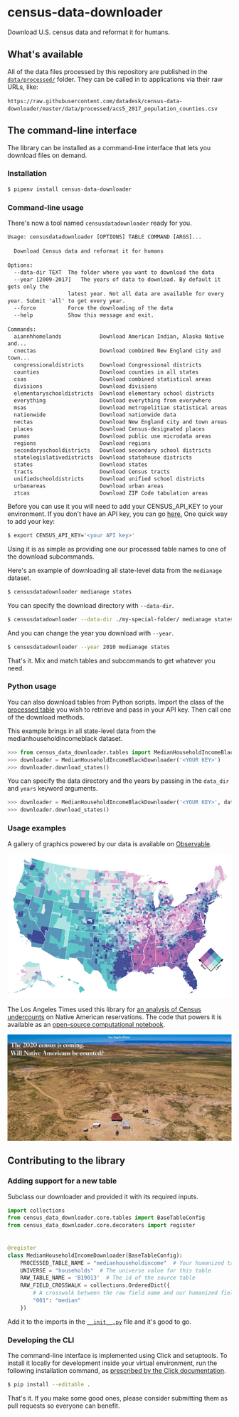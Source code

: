 # census-data-downloader

Download U.S. census data and reformat it for humans.

## What's available

All of the data files processed by this repository are published in the [`data/processed/`](./data/processed/) folder. They can be called in to applications via their raw URLs, like:

`https://raw.githubusercontent.com/datadesk/census-data-downloader/master/data/processed/acs5_2017_population_counties.csv`

## The command-line interface

The library can be installed as a command-line interface that lets you download files on demand.

### Installation

```bash
$ pipenv install census-data-downloader
```

### Command-line usage

There's now a tool named `censusdatadownloader` ready for you.

```base
Usage: censusdatadownloader [OPTIONS] TABLE COMMAND [ARGS]...

  Download Census data and reformat it for humans

Options:
  --data-dir TEXT  The folder where you want to download the data
  --year [2009-2017]   The years of data to download. By default it gets only the
                   latest year. Not all data are available for every year. Submit 'all' to get every year.
  --force          Force the downloading of the data
  --help           Show this message and exit.

Commands:
  aiannhhomelands            Download American Indian, Alaska Native and...
  cnectas                    Download combined New England city and town...
  congressionaldistricts     Download Congressional districts
  counties                   Download counties in all states
  csas                       Download combined statistical areas
  divisions                  Download divisions
  elementaryschooldistricts  Download elementary school districts
  everything                 Download everything from everywhere
  msas                       Download metropolitian statistical areas
  nationwide                 Download nationwide data
  nectas                     Download New England city and town areas
  places                     Download Census-designated places
  pumas                      Download public use microdata areas
  regions                    Download regions
  secondaryschooldistricts   Download secondary school districts
  statelegislativedistricts  Download statehouse districts
  states                     Download states
  tracts                     Download Census tracts
  unifiedschooldistricts     Download unified school districts
  urbanareas                 Download urban areas
  ztcas                      Download ZIP Code tabulation areas
```

Before you can use it you will need to add your CENSUS_API_KEY to your environment. If you don't have an API key, you can go [here.](https://api.census.gov/data/key_signup.html) One quick way to add your key:

```bash
$ export CENSUS_API_KEY='<your API key>'
```

Using it is as simple as providing one our processed table names to one of the download subcommands.

Here's an example of downloading all state-level data from the `medianage` dataset.

```bash
$ censusdatadownloader medianage states
```

You can specify the download directory with `--data-dir`.

```bash
$ censusdatadownloader --data-dir ./my-special-folder/ medianage states
```

And you can change the year you download with `--year`.

```bash
$ censusdatadownloader --year 2010 medianage states
```

That's it. Mix and match tables and subcommands to get whatever you need.

### Python usage

You can also download tables from Python scripts. Import the class of the [processed table](https://github.com/datadesk/census-data-downloader/tree/master/census_data_downloader/tables) you wish to retrieve and pass in your API key. Then call one of the download methods.

This example brings in all state-level data from the medianhouseholdincomeblack dataset.

```python
>>> from census_data_downloader.tables import MedianHouseholdIncomeBlackDownloader
>>> downloader = MedianHouseholdIncomeBlackDownloader('<YOUR KEY>')
>>> downloader.download_states()
```

You can specify the data directory and the years by passing in the `data_dir` and `years` keyword arguments.

```python
>>> downloader = MedianHouseholdIncomeBlackDownloader('<YOUR KEY>', data_dir='./', years=2016)
>>> downloader.download_states()
```

### Usage examples

A gallery of graphics powered by our data is available on [Observable](https://observablehq.com/collection/@datadesk/u-s-census-data).

[![Black and Latino U.S. population shares](./img/race-map.png)](https://observablehq.com/collection/@datadesk/u-s-census-data)

The Los Angeles Times used this library for [an analysis of Census undercounts](https://www.latimes.com/projects/la-na-census-native-americans-navajo-nation/) on Native American reservations. The code that powers it is available as an [open-source computational notebook](https://github.com/datadesk/native-american-census-analysis).

[![The 2020 census is coming. Will Native Americans be counted?](./img/latimes-native-american-undercount.png)](https://www.latimes.com/projects/la-na-census-native-americans-navajo-nation/)

## Contributing to the library

### Adding support for a new table

Subclass our downloader and provided it with its required inputs.

```python
import collections
from census_data_downloader.core.tables import BaseTableConfig
from census_data_downloader.core.decorators import register


@register
class MedianHouseholdIncomeDownloader(BaseTableConfig):
    PROCESSED_TABLE_NAME = "medianhouseholdincome"  # Your humanized table name
    UNIVERSE = "households"  # The universe value for this table
    RAW_TABLE_NAME = 'B19013'  # The id of the source table
    RAW_FIELD_CROSSWALK = collections.OrderedDict({
        # A crosswalk between the raw field name and our humanized field name.
        "001": "median"
    })
```

Add it to the imports in the [`__init__.py`](census_data_downloader/tables/__init__.py) file and it's good to go.

### Developing the CLI

The command-line interface is implemented using Click and setuptools. To install it locally for development inside your virtual environment, run the following installation command, as [prescribed by the Click documentation](https://click.palletsprojects.com/en/7.x/setuptools/#setuptools-integration).

```bash
$ pip install --editable .
```

That's it. If you make some good ones, please consider submitting them as pull requests so everyone can benefit.
